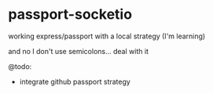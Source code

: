 # passport-socketio

working express/passport with a local strategy (I'm learning)

and no I don't use semicolons... deal with it 

@todo:
* integrate github passport strategy